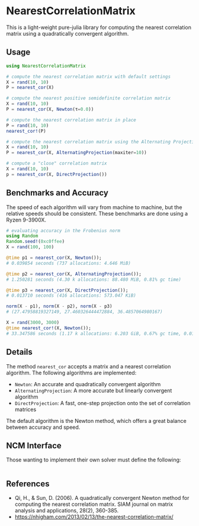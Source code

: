 # NearestCorrelationMatrix

This is a light-weight pure-julia library for computing the nearest correlation matrix using a quadratically convergent algorithm.

## Usage

```julia
using NearestCorrelationMatrix

# compute the nearest correlation matrix with default settings
X = rand(10, 10)
P = nearest_cor(X)

# compute the nearest positive semidefinite correlation matrix
X = rand(10, 10)
P = nearest_cor(X, Newton(τ=0.0))

# compute the nearest correlation matrix in place
P = rand(10, 10)
nearest_cor!(P)

# compute the nearest correlation matrix using the Alternating Projection method
X = rand(10, 10)
P = nearest_cor(X, AlternatingProjection(maxiter=10))

# compute a "close" correlation matrix
X = rand(10, 10)
p = nearest_cor(X, DirectProjection())
```

## Benchmarks and Accuracy

The speed of each algorithm will vary from machine to machine, but the relative speeds should be consistent. These benchmarks are done using a Ryzen 9-3900X.

```julia
# evaluating accuracy in the Frobenius norm
using Random
Random.seed!(0xc0ffee)
X = rand(100, 100)

@time p1 = nearest_cor(X, Newton());
# 0.039854 seconds (737 allocations: 4.646 MiB)

@time p2 = nearest_cor(X, AlternatingProjection());
# 1.250281 seconds (4.30 k allocations: 88.480 MiB, 0.81% gc time)

@time p3 = nearest_cor(X, DirectProjection());
# 0.013710 seconds (416 allocations: 573.047 KiB)

norm(X - p1), norm(X - p2), norm(X - p3)
# (27.47958819327149, 27.460326444472884, 36.4857064980167)

X = rand(3000, 3000)
@time nearest_cor!(X, Newton());
# 33.347586 seconds (1.17 k allocations: 6.203 GiB, 0.67% gc time, 0.01% compilation time)
```

## Details

The method `nearest_cor` accepts a matrix and a nearest correlation algorithm. The following algorithms are implemented:

- `Newton`: An accurate and quadratically convergent algorithm
- `AlternatingProjection`: A more accurate but linearly convergent algorithm
- `DirectProjection`: A fast, one-step projection onto the set of correlation matrices

The default algorithm is the Newton method, which offers a great balance between accuracy and speed. 

## NCM Interface

Those wanting to implement their own solver must define the following:

```julia
```

## References

* Qi, H., & Sun, D. (2006). A quadratically convergent Newton method for computing the nearest correlation matrix. SIAM journal on matrix analysis and applications, 28(2), 360-385.
* https://nhigham.com/2013/02/13/the-nearest-correlation-matrix/